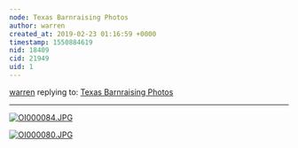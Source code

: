 ```yaml
---
node: Texas Barnraising Photos
author: warren
created_at: 2019-02-23 01:16:59 +0000
timestamp: 1550884619
nid: 18409
cid: 21949
uid: 1
---
```




[warren](../profile/warren) replying to: [Texas Barnraising Photos](../notes/joyofsoy/02-22-2019/texas-barnraising-photos)

----
[![OI000084.JPG](/i/29499)](/i/29499)


[![OI000080.JPG](/i/29500)](/i/29500)

